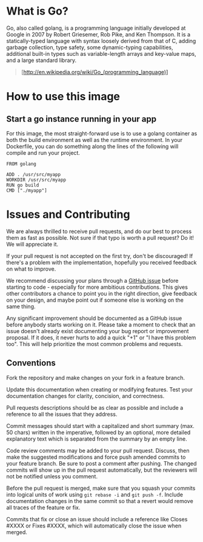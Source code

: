 # What is Go?
Go, also called golang, is a programming language initially developed at Google in 2007 by Robert Griesemer, Rob Pike, and Ken Thompson. It is a statically-typed language with syntax loosely derived from that of C, adding garbage collection, type safety, some dynamic-typing capabilities, additional built-in types such as variable-length arrays and key-value maps, and a large standard library.

> [http://en.wikipedia.org/wiki/Go_(programming_language)]

# How to use this image

## Start a go instance running in your app

For this image, the most straight-forward use is to use a golang container as both the build environment as well as the runtime environment. In your Dockerfile, you can do something along the lines of the following will compile and run your project.

    FROM golang
    
    ADD . /usr/src/myapp
    WORKDIR /usr/src/myapp
    RUN go build
    CMD ["./myapp"]

# Issues and Contributing

We are always thrilled to receive pull requests, and do our best to process them as fast as possible. Not sure if that typo is worth a pull request? Do it! We will appreciate it.

If your pull request is not accepted on the first try, don't be discouraged! If there's a problem with the implementation, hopefully you received feedback on what to improve.

We recommend discussing your plans through a [GitHub issue](https://github.com/docker-library/golang/issues) before starting to code - especially for more ambitious contributions. This gives other contributors a chance to point you in the right direction, give feedback on your design, and maybe point out if someone else is working on the same thing.

Any significant improvement should be documented as a GitHub issue before anybody starts working on it. Please take a moment to check that an issue doesn't already exist documenting your bug report or improvement proposal. If it does, it never hurts to add a quick "+1" or "I have this problem too". This will help prioritize the most common problems and requests.

## Conventions

Fork the repository and make changes on your fork in a feature branch.

Update this documentation when creating or modifying features. Test your documentation changes for clarity, concision, and correctness.

Pull requests descriptions should be as clear as possible and include a reference to all the issues that they address.

Commit messages should start with a capitalized and short summary (max. 50 chars) written in the imperative, followed by an optional, more detailed explanatory text which is separated from the summary by an empty line.

Code review comments may be added to your pull request. Discuss, then make the suggested modifications and force push amended commits to your feature branch. Be sure to post a comment after pushing. The changed commits will show up in the pull request automatically, but the reviewers will not be notified unless you comment.

Before the pull request is merged, make sure that you squash your commits into logical units of work using `git rebase -i` and `git push -f`. Include documentation changes in the same commit so that a revert would remove all traces of the feature or fix.

Commits that fix or close an issue should include a reference like Closes #XXXX or Fixes #XXXX, which will automatically close the issue when merged.
